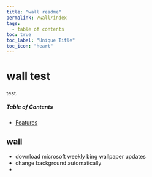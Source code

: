 ```yaml
---
title: "wall readme"
permalink: /wall/index
tags:
  - table of contents
toc: true
toc_label: "Unique Title"
toc_icon: "heart"
---
```


<h1>wall test</h1>

test.<br/>

<h5>Table of Contents</h5>

- [Features](#features)

## wall

* download microsoft weekly bing wallpaper updates
* change background automatically
*  
